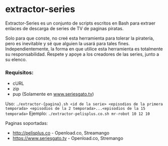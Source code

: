 # extractor-series

Extractor-Series es un conjunto de scripts escritos en Bash para extraer enlaces de descarga de series de TV de paginas piratas.

Solo para que conste, no creé esta herramienta para tolerar la piratería, pero es inevitable y sé que alguien la usará para tales fines.
Independientemente, la forma en que utilice esta herramienta es totalmente su responsabilidad.
Respete y apoye a los creadores de las series, junto a su elenco.

### Requisitos:
* cURL
* zip
* pup (Solamente en www.seriesgato.tv)

Uso: `./extractor-{pagina}.sh <id de la serie> <episodios de la primera temporada> <episodios de la 2 temporada>...<episodios de la 15 temporada>`
Ejemplo: `./extractor-pelisplus.co.sh mr-robot 10 12 10`

Paginas soportadas:
* http://pelisplus.co - Openload.co, Streamango
* https://www.seriesgato.tv - Openload.co, Stremango
